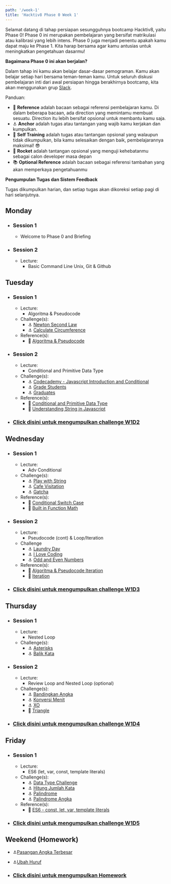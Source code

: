 ```yaml
---
path: '/week-1'
title: 'Hacktiv8 Phase 0 Week 1'
---
```


Selamat datang di tahap persiapan sesungguhnya bootcamp Hacktiv8, yaitu Phase 0! Phase 0 ini merupakan pembelajaran yang bersifat matrikulasi atau kalibrasi yang lebih intens. Phase 0 juga menjadi penentu apakah kamu dapat maju ke Phase 1. Kita harap bersama agar kamu antusias untuk meningkatkan pengetahuan dasarmu!

**Bagaimana Phase 0 ini akan berjalan?**

Dalam tahap ini kamu akan belajar dasar-dasar pemograman. Kamu akan belajar setiap hari bersama teman-teman kamu.
Untuk seluruh diskusi pembelajaran inti dari awal persiapan hingga berakhirnya bootcamp, kita akan menggunakan grup [Slack](https://slack.com/).

Panduan:

- :notebook_with_decorative_cover: **Reference** adalah bacaan sebagai referensi pembelajaran kamu. Di dalam beberapa bacaan, ada direction yang memintamu membuat sesuatu. Direction itu lebih bersifat opsional untuk membantu kamu saja.
- :anchor: **Anchor** adalah tugas atau tantangan yang wajib kamu kerjakan dan kumpulkan.
- 💪 **Self Training** adalah tugas atau tantangan opsional yang walaupun tidak dikumpulkan, bila kamu selesaikan dengan baik, pembelajarannya maksimal! 😎
- :rocket: **Rocket** adalah tantangan opsional yang menguji kehebatanmu sebagai calon developer masa depan
- :books: **Optional Reference** adalah bacaan sebagai referensi tambahan yang akan memperkaya pengetahuanmu

**Pengumpulan Tugas dan Sistem Feedback**

Tugas dikumpulkan harian, dan setiap tugas akan dikoreksi setiap pagi di hari selanjutnya.

## Monday

- ### Session 1
  - Welcome to Phase 0 and Briefing
- ### Session 2
  - Lecture:
    - Basic Command Line Unix, Git & Github

## Tuesday

- ### Session 1

  - Lecture:
    - Algoritma & Pseudocode
  - Challenge(s):
    - :anchor: [Newton Second Law](/week-1/challenges/anchor-newton-second-law)
    - :anchor: [Calculate Circumference](/week-1/challenges/anchor-calculate-circumference)
  - Reference(s):
    - :notebook_with_decorative_cover: [Algoritma & Pseudocode](/week-1/references/algorithm-pseudocode-conditional)

- ### Session 2

  - Lecture:
    - Conditional and Primitive Data Type
  - Challenge(s):
    - :anchor: [Codecademy - Javascript Introduction and Conditional](https://www.codecademy.com/learn/introduction-to-javascript)
    - :anchor: [Grade Students](/week-1/challenges/anchor-grade-students)
    - :anchor: [Graduates](/week-1/challenges/anchor-graduates)
  - Reference(s):
    - :notebook_with_decorative_cover: [Conditional and Primitive Data Type](/week-1/references/js-first-time)
    - :notebook_with_decorative_cover: [Understanding String in Javascript](/week-1/references/js-string-reference)

- ### [Click disini untuk mengumpulkan challenge W1D2](https://airtable.com/shr7zDfI34a5pW6QY)

## Wednesday

- ### Session 1

  - Lecture:
    - Adv Conditional
  - Challenge(s):
    - :anchor: [Play with String](/week-1/challenges/anchor-play-with-string)
    - :anchor: [Cafe Visitation](/week-1/challenges/anchor-cafe-visitation)
    - :anchor: [Gatcha](/week-1/challenges/anchor-gatcha)
  - Reference(s):
    - :notebook_with_decorative_cover: [Conditional Switch Case](/week-1/references/js-first-time-switch-case)
    - :notebook_with_decorative_cover: [Built in Function Math](/week-1/references/math)

- ### Session 2

  - Lecture:
    - Pseudocode (cont) & Loop/Iteration
  - Challenge
    - :anchor: [Laundry Day](/week-1/challenges/anchor-laundry-day)
    - :anchor: [I Love Coding](/week-1/challenges/anchor-i-love-coding)
    - :anchor: [Odd and Even Numbers](/week-1/challenges/anchor-odd-even-numbers)
  - Reference(s):
    - :notebook_with_decorative_cover: [Algoritma & Pseudocode Iteration](/week-1/references/algoritma-loop)
    - :notebook_with_decorative_cover: [Iteration](/week-1/references/js-first-time)

- ### [Click disini untuk mengumpulkan challenge W1D3](https://airtable.com/shryHhnM519GtVUYs)

## Thursday

- ### Session 1
  - Lecture:
    - Nested Loop
  - Challenge(s):
    - :anchor: [Asterisks](/week-1/challenges/anchor-asterisk)
    - :anchor: [Balik Kata](/week-1/challenges/anchor-balik-kata)
- ### Session 2
  - Lecture:
    - Review Loop and Nested Loop (optional)
  - Challenge(s):
    - :anchor: [Bandingkan Angka](/week-1/challenges/anchor-bandingkan-angka)
    - :anchor: [Konversi Menit](/week-1/challenges/anchor-konversi-menit)
    - :anchor: [XO](/week-1/challenges/anchor-xo)
    - :rocket: [Triangle](/week-1/challenges/rocket-triangle)
- ### [Click disini untuk mengumpulkan challenge W1D4](https://airtable.com/shrAXgynjoZ2No4Op)

## Friday

- ### Session 1

  - Lecture:
    - ES6 (let, var, const, template literals)
  - Challenge(s):
    - :anchor: [Data Type Challenge](/week-1/challenges/anchor-data-type)
    - :anchor: [Hitung Jumlah Kata](/week-1/challenges/anchor-hitung-jumlah-kata)
    - :anchor: [Palindrome](/week-1/challenges/anchor-palindrome)
    - :anchor: [Palindrome Angka](/week-1/challenges/anchor-palindrome-angka)
  - Reference(s):
    - :notebook_with_decorative_cover: [ES6 - const, let, var, template literals](/week-1/references/es6)

- ### [Click disini untuk mengumpulkan challenge W1D5](https://airtable.com/shrzSL4X8vtcj4U0j)

## Weekend (Homework)

- :anchor:[Pasangan Angka Terbesar](/week-1/challenges/anchor-pasangan-angka-terbesar)
- :anchor:[Ubah Huruf](/week-1/challenges/anchor-ubah-huruf)

- ### [Click disini untuk mengumpulkan Homework](https://airtable.com/shrLOT7OVWNkM5thv)
